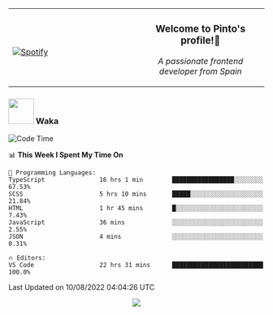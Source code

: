 <table width="100%" align="center"> 
  <tr>
  <td width="50%">
      
&nbsp; <br> [![Spotify](https://novatorem-zeta-rust.vercel.app/api/spotify)](https://open.spotify.com/user/novatorem-zeta-rust)

  </td>
  <td width="50%">
    <h3 align="center">Welcome to Pinto's profile!👋</h3>
    <p align="center"><em>A passionate frontend developer from Spain</em></p>
  </td>
  </table>

### <img src="https://media.giphy.com/media/VgCDAzcKvsR6OM0uWg/giphy.gif" width="50"> Waka

  <!--START_SECTION:waka-->
![Code Time](http://img.shields.io/badge/Code%20Time-754%20hrs%203%20mins-blue)

📊 **This Week I Spent My Time On** 

```text
💬 Programming Languages: 
TypeScript               16 hrs 1 min        █████████████████░░░░░░░░   67.53% 
SCSS                     5 hrs 10 mins       █████░░░░░░░░░░░░░░░░░░░░   21.84% 
HTML                     1 hr 45 mins        █░░░░░░░░░░░░░░░░░░░░░░░░   7.43% 
JavaScript               36 mins             ░░░░░░░░░░░░░░░░░░░░░░░░░   2.55% 
JSON                     4 mins              ░░░░░░░░░░░░░░░░░░░░░░░░░   0.31%

🔥 Editors: 
VS Code                  22 hrs 31 mins      █████████████████████████   100.0%

```


 Last Updated on 10/08/2022 04:04:26 UTC
<!--END_SECTION:waka-->

<div align="center">
<img src="https://github-readme-stats-gilt-tau.vercel.app/api/top-langs/?username=pinto-hub&layout=compact&theme=dracula" />
</div>
